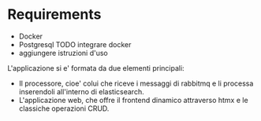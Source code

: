 # Requirements

- Docker
- Postgresql TODO integrare docker
- aggiungere istruzioni d'uso 


L'applicazione si e' formata da due elementi principali:

- Il processore, cioe' colui che riceve i messaggi di rabbitmq e li processa inserendoli all'interno di elasticsearch.
- L'applicazione web, che offre il frontend dinamico attraverso htmx e le classiche operazioni CRUD.
